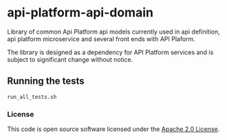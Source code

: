 
# api-platform-api-domain

Library of common Api Platform api models currently used in api definition, api platform microservice and several front ends with API Plaform.

The library is designed as a dependency for API Platform services and is subject to significant change without notice.

## Running the tests

    run_all_tests.sh

### License

This code is open source software licensed under the [Apache 2.0 License]("http://www.apache.org/licenses/LICENSE-2.0.html").